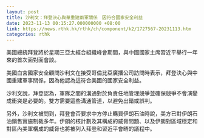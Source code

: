```yaml
---
layout: post
title: 沙利文：拜登決心與華重建兩軍關係　因符合國家安全利益
date: 2023-11-13 00:15:27.000000000 +08:00
link: https://news.rthk.hk/rthk/ch/component/k2/1727567-20231113.htm
categories: rthk
---
```


美國總統拜登將於星期三亞太經合組織峰會期間，與中國國家主席習近平舉行一年來的首次面對面會談。

美國白宮國家安全顧問沙利文在接受哥倫比亞廣播公司訪問時表示，拜登決心與中國重建軍事關係，因為他認為這符合美國的國家安全利益。

沙利文說，拜登認為，軍隊之間的溝通對於負責任地管理競爭並確保競爭不會演變成衝突是必要的。雙方需要這些溝通管道，以避免出錯或誤判。

另外，沙利文被問到，拜登會否要求中方停止購買伊朗石油時說，美方已對伊朗石油銷售實施制裁多年。伊朗的核計劃及其構成的威脅問題、以及伊朗對區域穩定和對區內美軍構成的威脅也將被列入拜登和習近平會晤的議程中。
